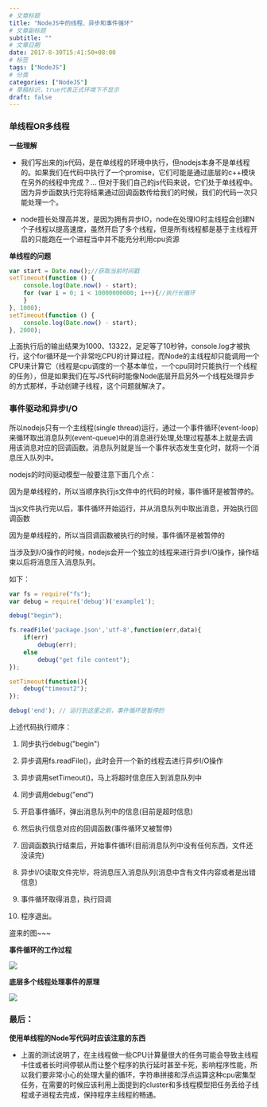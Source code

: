 ```yaml
---
# 文章标题
title: "NodeJS中的线程、异步和事件循环"
# 文章副标题
subtitle: ""
# 文章日期
date: 2017-8-30T15:41:50+08:00
# 标签
tags: ["NodeJS"]
# 分类
categories: ["NodeJS"]
# 草稿标识，true代表正式环境下不显示
draft: false
---
```


### 单线程OR多线程

**一些理解**

- 我们写出来的js代码，是在单线程的环境中执行，但nodejs本身不是单线程的。如果我们在代码中执行了一个promise，它们可能是通过底层的c++模块在另外的线程中完成？... 但对于我们自己的js代码来说，它们处于单线程中。因为异步函数执行完将结果通过回调函数传给我们的时候，我们的代码一次只能处理一个。

- node擅长处理高并发，是因为拥有异步IO，node在处理IO时主线程会创建N个子线程以提高速度，虽然开启了多个线程，但是所有线程都是基于主线程开启的只能跑在一个进程当中并不能充分利用cpu资源

**单线程的问题**

```js
var start = Date.now();//获取当前时间戳
setTimeout(function () {
    console.log(Date.now() - start);
    for (var i = 0; i < 10000000000; i++){//执行长循环
    }
}, 1000);
setTimeout(function () {
    console.log(Date.now() - start);
}, 2000);
```
上面执行后的输出结果为1000、13322，足足等了10秒钟，console.log才被执行，这个for循环是一个非常吃CPU的计算过程，而Node的主线程却只能调用一个CPU来计算它（线程是cpu调度的一个基本单位，一个cpu同时只能执行一个线程的任务），但是如果我们在写JS代码时能像Node底层开启另外一个线程处理异步的方式那样，手动创建子线程，这个问题就解决了。

### 事件驱动和异步I/O
所以nodejs只有一个主线程(single thread)运行，通过一个事件循环(event-loop)来循环取出消息队列(event-queue)中的消息进行处理,处理过程基本上就是去调用该消息对应的回调函数。消息队列就是当一个事件状态发生变化时，就将一个消息压入队列中。

nodejs的时间驱动模型一般要注意下面几个点：

因为是单线程的，所以当顺序执行js文件中的代码的时候，事件循环是被暂停的。

当js文件执行完以后，事件循环开始运行，并从消息队列中取出消息，开始执行回调函数

因为是单线程的，所以当回调函数被执行的时候，事件循环是被暂停的

当涉及到I/O操作的时候，nodejs会开一个独立的线程来进行异步I/O操作，操作结束以后将消息压入消息队列。

如下：
```js
var fs = require("fs");
var debug = require('debug')('example1');

debug("begin");

fs.readFile('package.json','utf-8',function(err,data){
    if(err)  
        debug(err);
    else
        debug("get file content");
});

setTimeout(function(){
    debug("timeout2");
});

debug('end'); // 运行到这里之前，事件循环是暂停的
```

上述代码执行顺序：
1. 同步执行debug("begin")

2. 异步调用fs.readFile()，此时会开一个新的线程去进行异步I/O操作

3. 异步调用setTimeout()，马上将超时信息压入到消息队列中

4. 同步调用debug("end")

5. 开启事件循环，弹出消息队列中的信息(目前是超时信息)

6. 然后执行信息对应的回调函数(事件循环又被暂停)

7. 回调函数执行结束后，开始事件循环(目前消息队列中没有任何东西，文件还没读完)

8. 异步I/O读取文件完毕，将消息压入消息队列(消息中含有文件内容或者是出错信息)

9. 事件循环取得消息，执行回调

10. 程序退出。

盗来的图~~~

**事件循环的工作过程**

![](http://cdn.billyhu.com/blogUploads/1522406782000.png)



**底层多个线程处理事件的原理**

![](http://cdn.billyhu.com/blogUploads/1522406826000.png)

### 最后：
**使用单线程的Node写代码时应该注意的东西**

- 上面的测试说明了，在主线程做一些CPU计算量很大的任务可能会导致主线程卡住或者长时间停顿从而让整个程序的执行延时甚至卡死，影响程序性能，所以我们要非常小心的处理大量的循环，字符串拼接和浮点运算这种cpu密集型任务，在需要的时候应该利用上面提到的cluster和多线程模型把任务丢给子线程或子进程去完成，保持程序主线程的畅通。
